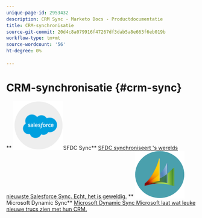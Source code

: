 ```yaml
---
unique-page-id: 2953432
description: CRM Sync - Marketo Docs - Productdocumentatie
title: CRM-synchronisatie
source-git-commit: 20d4c8a079916f47267df3dab5a8e663f6eb019b
workflow-type: tm+mt
source-wordcount: '56'
ht-degree: 0%

---
```



# CRM-synchronisatie {#crm-sync}

** ![SFDC Sync](assets/sfdc.png)SFDC Sync** [SFDC synchroniseert &#39;s werelds nieuwste Salesforce Sync. Echt, het is geweldig.](https://docs.marketo.com/display/DOCS/Salesforce+Sync)     ** ![Microsoft Dynamic Sync](assets/dynamics.png)Microsoft Dynamic Sync** [Microsoft Dynamic Sync Microsoft laat wat leuke nieuwe trucs zien met hun CRM.](https://docs.marketo.com/display/DOCS/Microsoft+Dynamics+Sync)